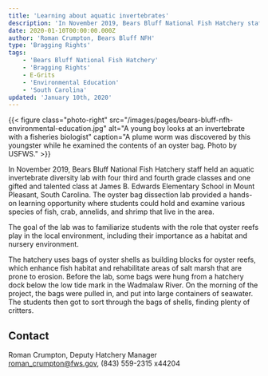 ```yaml
---
title: 'Learning about aquatic invertebrates'
description: 'In November 2019, Bears Bluff National Fish Hatchery staff held an aquatic invertebrate diversity lab with four third and fourth grade classes and one gifted and talented class at James B. Edwards Elementary School in Mount Pleasant, South Carolina.'
date: 2020-01-10T00:00:00.000Z
author: 'Roman Crumpton, Bears Bluff NFH'
type: 'Bragging Rights'
tags:
    - 'Bears Bluff National Fish Hatchery'
    - 'Bragging Rights'
    - E-Grits
    - 'Environmental Education'
    - 'South Carolina'
updated: 'January 10th, 2020'
---
```


{{< figure class="photo-right" src="/images/pages/bears-bluff-nfh-environmental-education.jpg" alt="A young boy looks at an invertebrate with a fisheries biologist" caption="A plume worm was discovered by this youngster while he examined the contents of an oyster bag. Photo by USFWS." >}}

In November 2019, Bears Bluff National Fish Hatchery staff held an aquatic invertebrate diversity lab with four third and fourth grade classes and one gifted and talented class at James B. Edwards Elementary School in Mount Pleasant, South Carolina. The oyster bag dissection lab provided a hands-on learning opportunity where students could hold and examine various species of fish, crab, annelids, and shrimp that live in the area.

The goal of the lab was to familiarize students with the role that oyster reefs play in the local environment, including their importance as a habitat and nursery environment.

The hatchery uses bags of oyster shells as building blocks for oyster reefs, which enhance fish habitat and rehabilitate areas of salt marsh that are prone to erosion. Before the lab, some  bags were hung from a hatchery dock below the low tide mark in the Wadmalaw River. On the morning of the project, the bags were pulled in, and put into large containers of seawater. The students then got to sort through the bags of shells, finding plenty of critters.

## Contact

Roman Crumpton, Deputy Hatchery Manager  
[roman_crumpton@fws.gov](mailto:roman_crumpton@fws.gov), (843) 559-2315 x44204